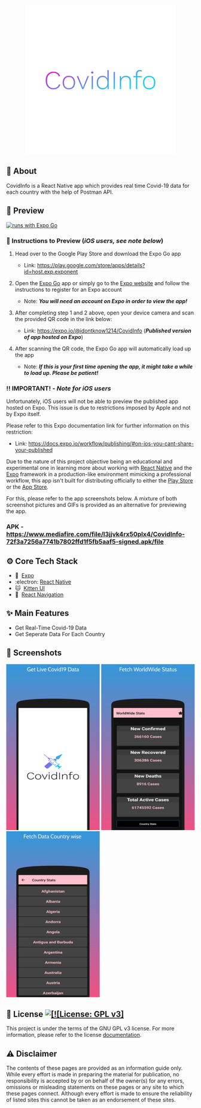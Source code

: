 
<div align="center">
  <img src="./assets/icon.png" alt="App brand icon" | width=400 />
</div>



## :calling: About

CovidInfo is a React Native app which provides real time Covid-19 data for each country with the help of Postman API.

## :eyes: Preview


[![runs with Expo Go](https://img.shields.io/badge/Runs%20with%20Expo%20Go-4630EB.svg?style=flat-square&logo=EXPO&labelColor=f3f3f3&logoColor=000)](https://expo.io/@idontknow1214/CovidInfo)

### :1234: Instructions to Preview (_iOS users, see note below_)

1. Head over to the Google Play Store and download the Expo Go app

   - Link: https://play.google.com/store/apps/details?id=host.exp.exponent

2. Open the [Expo Go](https://play.google.com/store/apps/details?id=host.exp.exponent 'Expo Go') app or simply go to the [Expo website](https://expo.io/ 'Expo') and follow the instructions to register for an Expo account

   - Note: _**You will need an account on Expo in order to view the app!**_

3. After completing step 1 and 2 above, open your device camera and scan the provided QR code in the link below:

   - Link: https://expo.io/@idontknow1214/CovidInfo (_**Published version of app hosted on Expo**_)

4. After scanning the QR code, the Expo Go app will automatically load up the app

   - Note: _**If this is your first time opening the app, it might take a while to load up. Please be patient!**_

### :bangbang: IMPORTANT! - _Note for iOS users_

Unfortunately, iOS users will not be able to preview the published app hosted on Expo. This issue is due to restrictions imposed by Apple and not by Expo itself.

Please refer to this Expo documentation link for further information on this restriction:

- Link: https://docs.expo.io/workflow/publishing/#on-ios-you-cant-share-your-published

Due to the nature of this project objective being an educational and experimental one in learning more about working with [React Native](https://reactnative.dev/ 'React Native') and the [Expo](https://expo.io/ 'Expo') framework in a production-like environment mimicking a professional workflow, this app isn't built for distributing officially to either the [Play Store](https://play.google.com/store 'Google Play Store') or the [App Store](https://www.apple.com/app-store/ 'App Store').

For this, please refer to the app screenshots below. A mixture of both screenshot pictures and GIFs is provided as an alternative for previewing the app.
### APK - https://www.mediafire.com/file/l3jjvk4rx50plx4/CovidInfo-72f3a7256a7741b7802ffd1f5fb5aaf5-signed.apk/file
## :gear: Core Tech Stack
- :arrow_up_small:&nbsp; [Expo](https://expo.io/ 'Expo')
- :electron:&nbsp;[React Native](https://reactnative.dev/ 'React Native')
- 🐱&nbsp; [Kitten UI](https://akveo.github.io/react-native-ui-kitten/)
- :link:&nbsp; [React Navigation](https://reactnavigation.org/ 'React Navigation')

## :sparkles: Main Features

- Get Real-Time Covid-19 Data
- Get Seperate Data For Each Country

## :camera_flash: Screenshots

<p>
    <img src="./screenshots/screenshot_1.png" width="250">
    <img src="./screenshots/screenshot_2.png" width="250">
    <img src="./screenshots/screenshot_3.png" width="250">
</p>

## :memo: License <a aria-label="CovidInfo is free to use" href="https://choosealicense.com/licenses/gpl-3.0/" target="_blank"><img alt="[![License: GPL v3]" src="https://img.shields.io/badge/License-GPLv3-blue.svg" target="_blank" /></a>

This project is under the terms of the GNU GPL v3 license. For more information, please refer to the license [documentation](LICENSE.md).

## :warning: Disclaimer

The contents of these pages are provided as an information guide only. While every effort is made in preparing the material for publication, no responsibility is accepted by or on behalf of the owner(s) for any errors, omissions or misleading statements on these pages or any site to which these pages connect. Although every effort is made to ensure the reliability of listed sites this cannot be taken as an endorsement of these sites.
